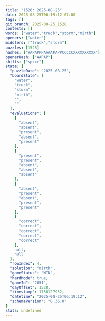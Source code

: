 ```yaml
---
title: "1528: 2025-08-25"
date: 2025-08-25T06:19:12-07:00
tags: []
git_branch: 2025-08-25_1528
contests: []
words: ["water","truck","storm","mirth"]
openers: ["water"]
middlers: ["truck","storm"]
puzzles: [1528]
hashes: ["AAPAPPPAAAAPAPPCCCCCXXXXXXXXXX"]
openerHash: ["AAPAP"]
shifts: ["spzcr"]
state: {
  "puzzleDate": "2025-08-25",
  "boardState": [
    "water",
    "truck",
    "storm",
    "mirth",
    "",
    ""
  ],
  "evaluations": [
    [
      "absent",
      "absent",
      "present",
      "absent",
      "present"
    ],
    [
      "present",
      "present",
      "absent",
      "absent",
      "absent"
    ],
    [
      "absent",
      "present",
      "absent",
      "present",
      "present"
    ],
    [
      "correct",
      "correct",
      "correct",
      "correct",
      "correct"
    ],
    null,
    null
  ],
  "rowIndex": 4,
  "solution": "mirth",
  "gameStatus": "WIN",
  "hardMode": true,
  "gameId": "2051",
  "dayOffset": 1528,
  "timestamp": 1756127952,
  "datetime": "2025-08-25T06:19:12",
  "schemaVersion": "0.36.0"
}
stats: undefined
---
```

<!-- more -->
